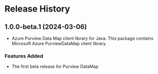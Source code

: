 # Release History

## 1.0.0-beta.1 (2024-03-06)

- Azure Purview Data Map client library for Java. This package contains Microsoft Azure PurviewDataMap client library.

### Features Added

- The first beta release for Purview DataMap